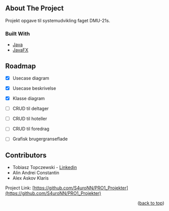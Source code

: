 <div id="top"></div>
</div>


<!-- ABOUT THE PROJECT -->
## About The Project

Projekt opgave til systemudvikling faget DMU-21s.



### Built With

* [Java](https://java.com)
* [JavaFX](https://openjfx.io/)



## Roadmap

- [x] Usecase diagram
- [x] Usecase beskrivelse 
- [x] Klasse diagram
- [ ] CRUD til deltager
- [ ] CRUD til hoteller
- [ ] CRUD til foredrag
- [ ] Grafisk brugergranseflade


<!-- CREDITS -->
## Contributors

- Tobiasz Topczewski - [Linkedin](https://www.linkedin.com/in/tobiasz-topczewski-59696919a)
- Alin Andrei Constantin
- Alex Askov Klaris

Project Link: [https://github.com/S4uroNN/PRO1_Projekter](https://github.com/S4uroNN/PRO1_Projekter)

<p align="right">(<a href="#top">back to top</a>)</p>